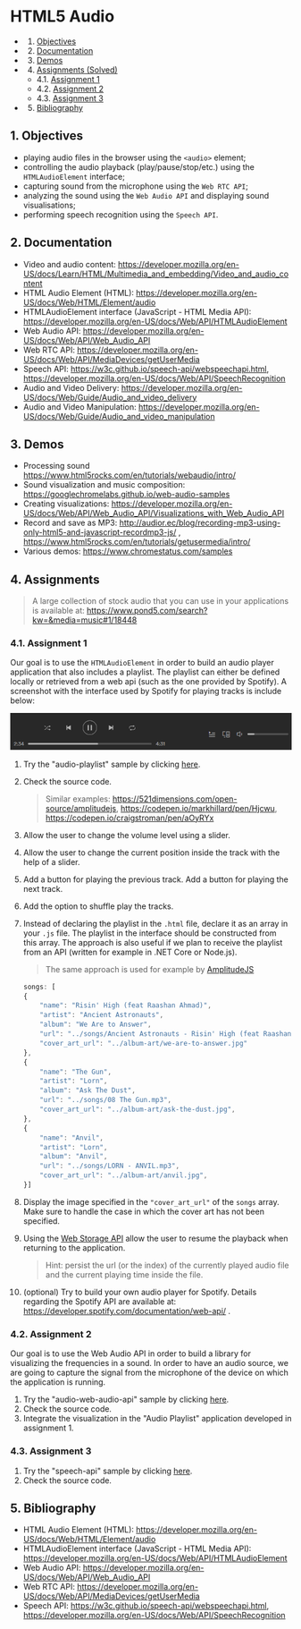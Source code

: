 # HTML5 Audio

<!-- vscode-markdown-toc -->
* 1. [Objectives](#Objectives)
* 2. [Documentation](#Documentation)
* 3. [Demos](#Demos)
* 4. [Assignments (Solved)](#AssignmentsSolved)
	* 4.1. [Assignment 1](#Assignment1)
	* 4.2. [Assignment 2](#Assignment2)
	* 4.3. [Assignment 3](#Assignment3)
* 5. [Bibliography](#Bibliography)

<!-- vscode-markdown-toc-config
	numbering=true
	autoSave=true
	/vscode-markdown-toc-config -->
<!-- /vscode-markdown-toc -->

##  1. <a name='Objectives'></a>Objectives
- playing audio files in the browser using the `<audio>` element;
- controlling the audio playback (play/pause/stop/etc.) using the `HTMLAudioElement` interface;
- capturing sound from the microphone using the `Web RTC API`;
- analyzing the sound using the `Web Audio API` and displaying sound visualisations;
- performing speech recognition using the `Speech API`.

##  2. <a name='Documentation'></a>Documentation
- Video and audio content: <https://developer.mozilla.org/en-US/docs/Learn/HTML/Multimedia_and_embedding/Video_and_audio_content>
-   HTML Audio Element (HTML):
    <https://developer.mozilla.org/en-US/docs/Web/HTML/Element/audio>
-   HTMLAudioElement interface (JavaScript - HTML Media API):
    <https://developer.mozilla.org/en-US/docs/Web/API/HTMLAudioElement>
-   Web Audio API:
    <https://developer.mozilla.org/en-US/docs/Web/API/Web_Audio_API>
-   Web RTC API:
    <https://developer.mozilla.org/en-US/docs/Web/API/MediaDevices/getUserMedia>
- Speech API: <https://w3c.github.io/speech-api/webspeechapi.html>, <https://developer.mozilla.org/en-US/docs/Web/API/SpeechRecognition>
- Audio and Video Delivery: https://developer.mozilla.org/en-US/docs/Web/Guide/Audio_and_video_delivery
- Audio and Video Manipulation: https://developer.mozilla.org/en-US/docs/Web/Guide/Audio_and_video_manipulation

##  3. <a name='Demos'></a>Demos

-   Processing sound
    <https://www.html5rocks.com/en/tutorials/webaudio/intro/>
-   Sound visualization and music composition:
    <https://googlechromelabs.github.io/web-audio-samples>
-   Creating visualizations:
    <https://developer.mozilla.org/en-US/docs/Web/API/Web_Audio_API/Visualizations_with_Web_Audio_API>
-   Record and save as MP3:
    <http://audior.ec/blog/recording-mp3-using-only-html5-and-javascript-recordmp3-js/>
    , <https://www.html5rocks.com/en/tutorials/getusermedia/intro/>
- Various demos: https://www.chromestatus.com/samples

##  4. <a name='AssignmentsSolved'></a>Assignments

> A large collection of stock audio that you can use in your applications is available at: https://www.pond5.com/search?kw=&media=music#1/18448

###  4.1. <a name='Assignment1'></a>Assignment 1
Our goal is to use the `HTMLAudioElement` in order to build an audio player application that also includes a playlist. The playlist can either be defined locally or retrieved from a web api (such as the one provided by Spotify). A screenshot with the interface used by Spotify for playing tracks is include below:

![](media/spotify.png)

1. Try the "audio-playlist" sample by clicking [here](https://ase-multimedia.azurewebsites.net/audio-playlist).
2. Check the source code.
	> Similar examples: https://521dimensions.com/open-source/amplitudejs, https://codepen.io/markhillard/pen/Hjcwu, https://codepen.io/craigstroman/pen/aOyRYx
3. Allow the user to change the volume level using a slider.
4. Allow the user to change the current position inside the track with the help of a slider.
5. Add a button for playing the previous track. Add a button for playing the next track.
6. Add the option to shuffle play the tracks.
5. Instead of declaring the playlist in the `.html` file, declare it as an array in your `.js` file. The playlist in the interface should be constructed from this array. The approach is also useful if we plan to receive the playlist from an API (written for example in .NET Core or Node.js).
   
	> The same approach is used for example by [AmplitudeJS](https://521dimensions.com/open-source/amplitudejs/docs/configuration/playlists.html)

	```JavaScript
	songs: [
	{
		"name": "Risin' High (feat Raashan Ahmad)",
		"artist": "Ancient Astronauts",
		"album": "We Are to Answer",
		"url": "../songs/Ancient Astronauts - Risin' High (feat Raashan Ahmad).mp3",
		"cover_art_url": "../album-art/we-are-to-answer.jpg"
	},
	{
		"name": "The Gun",
		"artist": "Lorn",
		"album": "Ask The Dust",
		"url": "../songs/08 The Gun.mp3",
		"cover_art_url": "../album-art/ask-the-dust.jpg",
	},
	{
		"name": "Anvil",
		"artist": "Lorn",
		"album": "Anvil",
		"url": "../songs/LORN - ANVIL.mp3",
		"cover_art_url": "../album-art/anvil.jpg",
	}]
	```
6. Display the image specified in the `"cover_art_url"` of the `songs` array. Make sure to handle the case in which the cover art has not been specified.
7. Using the [Web Storage API](https://developer.mozilla.org/en-US/docs/Web/API/Web_Storage_API) allow the user to resume the playback when returning to the application. 
	>Hint: persist the url (or the index) of the currently played audio file and the current playing time inside the file. 
7. (optional) Try to build your own audio player for Spotify. Details regarding the Spotify API are available at: https://developer.spotify.com/documentation/web-api/ .

###  4.2. <a name='Assignment2'></a>Assignment 2
Our goal is to use the Web Audio API in order to build a library for visualizing the frequencies in a sound. In order to have an audio source, we are going to capture the signal from the microphone of the device on which the application is running. 
1. Try the "audio-web-audio-api" sample by clicking [here](https://ase-multimedia.azurewebsites.net/audio-web-audio-api).
2. Check the source code.
3. Integrate the visualization in the "Audio Playlist" application developed in assignment 1.

###  4.3. <a name='Assignment3'></a>Assignment 3
1. Try the "speech-api" sample by clicking [here](https://ase-multimedia.azurewebsites.net/speech-api).
2. Check the source code.

##  5. <a name='Bibliography'></a>Bibliography
-   HTML Audio Element (HTML):
    <https://developer.mozilla.org/en-US/docs/Web/HTML/Element/audio>
-   HTMLAudioElement interface (JavaScript - HTML Media API):
    <https://developer.mozilla.org/en-US/docs/Web/API/HTMLAudioElement>
-   Web Audio API:
    <https://developer.mozilla.org/en-US/docs/Web/API/Web_Audio_API>
-   Web RTC API:
    <https://developer.mozilla.org/en-US/docs/Web/API/MediaDevices/getUserMedia>
- Speech API: <https://w3c.github.io/speech-api/webspeechapi.html>, <https://developer.mozilla.org/en-US/docs/Web/API/SpeechRecognition>
